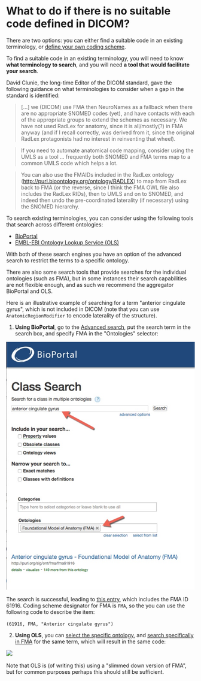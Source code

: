 # What to do if there is no suitable code defined in DICOM?

There are two options: you can either find a suitable code in an existing terminology, or [define your own coding scheme](new_coding_scheme.md).

To find a suitable code in an existing terminology, you will need to know **what terminology to search**, and you will need **a tool that would facilitate your search**.

David Clunie, the long-time Editor of the DICOM standard, gave the following guidance on what terminologies to consider when a gap in the standard is identified:

> [...] we (DICOM) use FMA then NeuroNames as a fallback when
there are no appropriate SNOMED codes (yet), and have contacts
with each of the appropriate groups to extend the schemes
as necessary. We have not used RadLex for anatomy, since it
is all/mostly(?) in FMA anyway (and if I recall correctly,
was derived from it, since the original RadLex protagonists
had no interest in reinventing that wheel).

> If you need to automate anatomical code mapping, consider
using the UMLS as a tool ... frequently both SNOMED and FMA
terms map to a common UMLS code which helps a lot.

>You can also use the FMAIDs included in the RadLex
ontology (http://purl.bioontology.org/ontology/RADLEX)
to map from RadLex back to FMA (or the reverse, since I
think the FMA OWL file also includes the RadLex RIDs),
then to UMLS and on to SNOMED, and indeed then undo the
pre-coordinated laterality (if necessary) using the SNOMED
hierarchy.

To search existing terminologies, you can consider using the following tools that search across different ontologies:

* [BioPortal](https://bioportal.bioontology.org/)
* [EMBL-EBI Ontology Lookup Service (OLS)](http://www.ebi.ac.uk/ols/index)

With both of these search engines you have an option of the advanced search to restrict the terms to a specific ontology.

There are also some search tools that provide searches for the individual ontologies (such as FMA), but in some instances their search capabilities are not flexible enough, and as such we recommend the aggregator BioPortal and OLS.

Here is an illustrative example of searching for a term "anterior cingulate gyrus", which is not included in DICOM (note that you can use `AnatomicRegionModifier` to encode laterality of the structure).

1. **Using BioPortal**, go to the [Advanced search](https://bioportal.bioontology.org/search?opt=advanced), put the search term in the search box, and specify FMA in the "Ontologies" selector:

![](/user_guide/assets/bioportal_search.jpg)

The search is successful, leading to [this entry](https://bioportal.bioontology.org/ontologies/FMA?p=classes&conceptid=http%3A%2F%2Fpurl.org%2Fsig%2Font%2Ffma%2Ffma61916), which includes the FMA ID 61916. Coding scheme designator for FMA is `FMA`, so the you can use the following code to describe the item:

```(61916, FMA, "Anterior cingulate gyrus")```

2. **Using OLS**, you can [select the specific ontology](http://www.ebi.ac.uk/ols/ontologies), and [search specifically in FMA](http://www.ebi.ac.uk/ols/ontologies/fma) for the same term, which will result in the same code:

![](/user_guide/assets/ols_search_result.jpg)

Note that OLS is (of writing this) using a "slimmed down version of FMA", but for common purposes perhaps this should still be sufficient.




